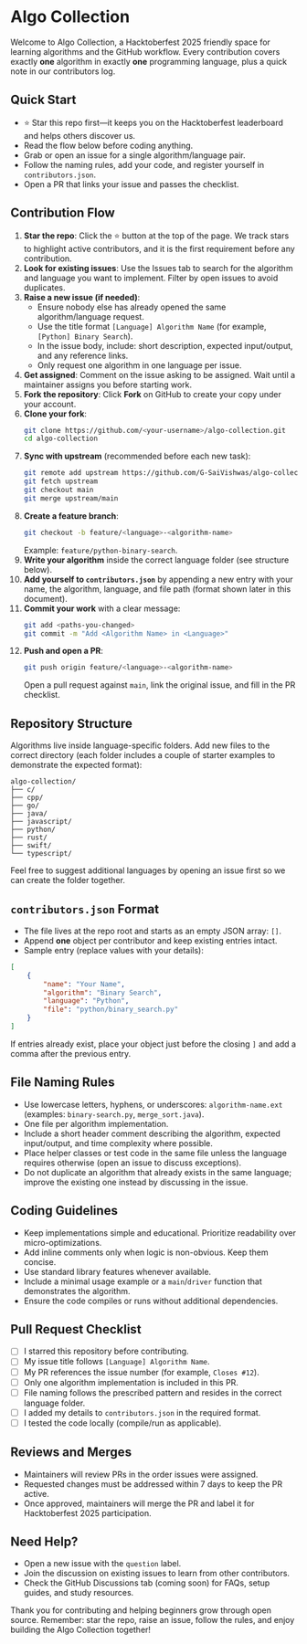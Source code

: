 # Algo Collection

Welcome to Algo Collection, a Hacktoberfest 2025 friendly space for learning algorithms and the GitHub workflow. Every contribution covers exactly **one** algorithm in exactly **one** programming language, plus a quick note in our contributors log.

## Quick Start
- ⭐ Star this repo first—it keeps you on the Hacktoberfest leaderboard and helps others discover us.
- Read the flow below before coding anything.
- Grab or open an issue for a single algorithm/language pair.
- Follow the naming rules, add your code, and register yourself in `contributors.json`.
- Open a PR that links your issue and passes the checklist.

## Contribution Flow
1. **Star the repo**: Click the ⭐ button at the top of the page. We track stars to highlight active contributors, and it is the first requirement before any contribution.
2. **Look for existing issues**: Use the Issues tab to search for the algorithm and language you want to implement. Filter by open issues to avoid duplicates.
3. **Raise a new issue (if needed)**:
	- Ensure nobody else has already opened the same algorithm/language request.
	- Use the title format `[Language] Algorithm Name` (for example, `[Python] Binary Search`).
	- In the issue body, include: short description, expected input/output, and any reference links.
	- Only request one algorithm in one language per issue.
4. **Get assigned**: Comment on the issue asking to be assigned. Wait until a maintainer assigns you before starting work.
5. **Fork the repository**: Click **Fork** on GitHub to create your copy under your account.
6. **Clone your fork**:
	```bash
	git clone https://github.com/<your-username>/algo-collection.git
	cd algo-collection
	```
7. **Sync with upstream** (recommended before each new task):
	```bash
	git remote add upstream https://github.com/G-SaiVishwas/algo-collection.git
	git fetch upstream
	git checkout main
	git merge upstream/main
	```
8. **Create a feature branch**:
	```bash
	git checkout -b feature/<language>-<algorithm-name>
	```
	Example: `feature/python-binary-search`.
9. **Write your algorithm** inside the correct language folder (see structure below).
10. **Add yourself to `contributors.json`** by appending a new entry with your name, the algorithm, language, and file path (format shown later in this document).
11. **Commit your work** with a clear message:
    ```bash
    git add <paths-you-changed>
    git commit -m "Add <Algorithm Name> in <Language>"
    ```
12. **Push and open a PR**:
    ```bash
    git push origin feature/<language>-<algorithm-name>
    ```
    Open a pull request against `main`, link the original issue, and fill in the PR checklist.

## Repository Structure
Algorithms live inside language-specific folders. Add new files to the correct directory (each folder includes a couple of starter examples to demonstrate the expected format):

```
algo-collection/
├── c/
├── cpp/
├── go/
├── java/
├── javascript/
├── python/
├── rust/
├── swift/
└── typescript/
```

Feel free to suggest additional languages by opening an issue first so we can create the folder together.

## `contributors.json` Format
- The file lives at the repo root and starts as an empty JSON array: `[]`.
- Append **one** object per contributor and keep existing entries intact.
- Sample entry (replace values with your details):

```json
[
	{
		"name": "Your Name",
		"algorithm": "Binary Search",
		"language": "Python",
		"file": "python/binary_search.py"
	}
]
```

If entries already exist, place your object just before the closing `]` and add a comma after the previous entry.

## File Naming Rules
- Use lowercase letters, hyphens, or underscores: `algorithm-name.ext` (examples: `binary-search.py`, `merge_sort.java`).
- One file per algorithm implementation.
- Include a short header comment describing the algorithm, expected input/output, and time complexity where possible.
- Place helper classes or test code in the same file unless the language requires otherwise (open an issue to discuss exceptions).
- Do not duplicate an algorithm that already exists in the same language; improve the existing one instead by discussing in the issue.

## Coding Guidelines
- Keep implementations simple and educational. Prioritize readability over micro-optimizations.
- Add inline comments only when logic is non-obvious. Keep them concise.
- Use standard library features whenever available.
- Include a minimal usage example or a `main`/`driver` function that demonstrates the algorithm.
- Ensure the code compiles or runs without additional dependencies.

## Pull Request Checklist
- [ ] I starred this repository before contributing.
- [ ] My issue title follows `[Language] Algorithm Name`.
- [ ] My PR references the issue number (for example, `Closes #12`).
- [ ] Only one algorithm implementation is included in this PR.
- [ ] File naming follows the prescribed pattern and resides in the correct language folder.
- [ ] I added my details to `contributors.json` in the required format.
- [ ] I tested the code locally (compile/run as applicable).

## Reviews and Merges
- Maintainers will review PRs in the order issues were assigned.
- Requested changes must be addressed within 7 days to keep the PR active.
- Once approved, maintainers will merge the PR and label it for Hacktoberfest 2025 participation.

## Need Help?
- Open a new issue with the `question` label.
- Join the discussion on existing issues to learn from other contributors.
- Check the GitHub Discussions tab (coming soon) for FAQs, setup guides, and study resources.

Thank you for contributing and helping beginners grow through open source. Remember: star the repo, raise an issue, follow the rules, and enjoy building the Algo Collection together!